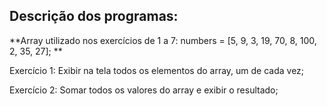 ## Descrição dos programas:

**Array utilizado nos exercícios de 1 a 7: numbers = [5, 9, 3, 19, 70, 8, 100, 2, 35, 27]; **

Exercício 1: Exibir na tela todos os elementos do array, um de cada vez;

Exercício 2: Somar todos os valores do array e exibir o resultado;


